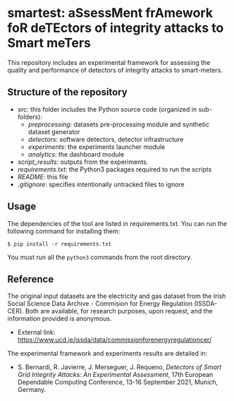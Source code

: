 # smartest: aSsessMent frAmework foR deTEctors of integrity attacks to Smart meTers

This repository includes an experimental framework for assessing the quality and performance
of detectors of integrity attacks to smart-meters.

## Structure of the repository

- *src*: this folder includes the Python source code (organized in sub-folders):
  - *preprocessing*: datasets pre-processing module and synthetic dataset generator
  - *detectors*:  software detectors, detector infrastructure 
  - *experiments*: the experiments launcher module
  - *analytics*: the dashboard module
- *script_results*: outputs from the experiments. 
- *requirements.txt*: the Python3 packages required to run the scripts
- *README*: this file
- *.gitignore*: specifies intentionally untracked files to ignore


## Usage 

The dependencies of the tool are listed in requirements.txt.
You can run the following command for installing them:

```$ pip install -r requirements.txt```

You must run all the ```python3``` commands from the root directory.


## Reference

The original input datasets are the electricity and gas dataset from the Irish Social Science Data Archive - Commision for Energy Regulation (ISSDA-CER).
Both are available, for research purposes, upon request, and the information provided is anonymous.

- External link: https://www.ucd.ie/issda/data/commissionforenergyregulationcer/

The experimental framework and experiments results are detailed in:

- S. Bernardi, R. Javierre, J. Merseguer, J. Requeno, *Detectors of Smart Grid Integrity Attacks: An Experimental Assessment*, 17th European Dependable Computing Conference, 13-16 September 2021, Munich, Germany.


